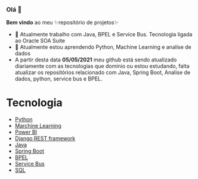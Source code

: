 ### Olá 👋


**Bem vindo** ao meu ✨repositório de projetos✨


- 🔭 Atualmente trabalho com Java, BPEL e Service Bus. Tecnologia ligada ao Oracle SOA Suite
- 🌱 Atualmente estou aprendendo Python, Machine Learning e analise de dados
- A partir desta data **05/05/2021** meu github está sendo atualizado diariamente com as tecnologias que dominio ou estou estudando, falta atualizar os repositórios relacionado com Java, Spring Boot, Analise de dados, python, service bus e BPEL.

Tecnologia
=================
<!--ts-->
  * [Python](#remote-files)
  * [Marchine Learning](#pre-requisitos)
  * [Power BI](#local-files)
  * [Django REST framework](#multiple-files)
  * [Java](#pre-requisitos)
  * [Spring Boot](#local-files)
  * [BPEL](#local-files)
  * [Service Bus](#local-files)
  * [SQL](#combo)
<!--te-->

<!--
- 👯 I’m looking to collaborate on ...
- 🤔 I’m looking for help with ...
- 💬 Ask me about ...
- 📫 How to reach me: ...
- 😄 Pronouns: ...
- ⚡ Fun fact: ...
-->
